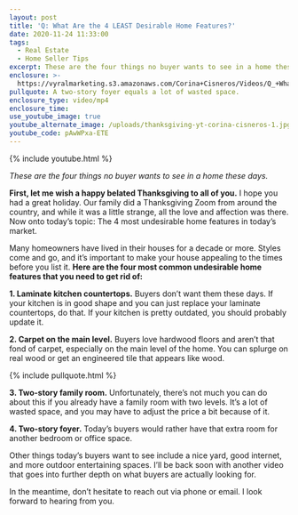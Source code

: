 ```yaml
---
layout: post
title: 'Q: What Are the 4 LEAST Desirable Home Features?'
date: 2020-11-24 11:33:00
tags:
  - Real Estate
  - Home Seller Tips
excerpt: These are the four things no buyer wants to see in a home these days.
enclosure: >-
  https://vyralmarketing.s3.amazonaws.com/Corina+Cisneros/Videos/Q_+What+Are+the+4+LEAST+Desirable+Home+Features_.mp4
pullquote: A two-story foyer equals a lot of wasted space.
enclosure_type: video/mp4
enclosure_time:
use_youtube_image: true
youtube_alternate_image: /uploads/thanksgiving-yt-corina-cisneros-1.jpg
youtube_code: pAwWPxa-ETE
---
```


{% include youtube.html %}

*These are the four things no buyer wants to see in a home these days.*

**First, let me wish a happy belated Thanksgiving to all of you.** I hope you had a great holiday. Our family did a Thanksgiving Zoom from around the country, and while it was a little strange, all the love and affection was there. Now onto today’s topic: The 4 most undesirable home features in today’s market.

Many homeowners have lived in their houses for a decade or more. Styles come and go, and it’s important to make your house appealing to the times before you list it. **Here are the four most common undesirable home features that you need to get rid of:**

**1\. Laminate kitchen countertops.** Buyers don’t want them these days. If your kitchen is in good shape and you can just replace your laminate countertops, do that. If your kitchen is pretty outdated, you should probably update it.

**2\. Carpet on the main level.** Buyers love hardwood floors and aren’t that fond of carpet, especially on the main level of the home. You can splurge on real wood or get an engineered tile that appears like wood.

{% include pullquote.html %}

**3\. Two-story family room.** Unfortunately, there’s not much you can do about this if you already have a family room with two levels. It’s a lot of wasted space, and you may have to adjust the price a bit because of it.

**4\. Two-story foyer.** Today’s buyers would rather have that extra room for another bedroom or office space.&nbsp;

Other things today’s buyers want to see include a nice yard, good internet, and more outdoor entertaining spaces. I’ll be back soon with another video that goes into further depth on what buyers are actually looking for.

In the meantime, don’t hesitate to reach out via phone or email. I look forward to hearing from you.